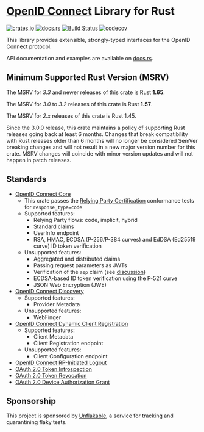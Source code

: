 # [OpenID Connect](https://openid.net/specs/openid-connect-core-1_0.html) Library for Rust

[![crates.io](https://img.shields.io/crates/v/openidconnect.svg)](https://crates.io/crates/openidconnect)
[![docs.rs](https://docs.rs/openidconnect/badge.svg)](https://docs.rs/openidconnect)
[![Build Status](https://github.com/ramosbugs/openidconnect-rs/actions/workflows/main.yml/badge.svg)](https://github.com/ramosbugs/openidconnect-rs/actions/workflows/main.yml)
[![codecov](https://codecov.io/gh/ramosbugs/openidconnect-rs/branch/main/graph/badge.svg)](https://codecov.io/gh/ramosbugs/openidconnect-rs)

This library provides extensible, strongly-typed interfaces for the OpenID
Connect protocol.

API documentation and examples are available on [docs.rs](https://docs.rs/openidconnect).

## Minimum Supported Rust Version (MSRV)

The MSRV for *3.3* and newer releases of this crate is Rust **1.65**.

The MSRV for *3.0* to *3.2* releases of this crate is Rust **1.57**.

The MSRV for *2.x* releases of this crate is Rust 1.45.

Since the 3.0.0 release, this crate maintains a policy of supporting
Rust releases going back at least 6 months. Changes that break compatibility with Rust releases
older than 6 months will no longer be considered SemVer breaking changes and will not result in a
new major version number for this crate. MSRV changes will coincide with minor version updates
and will not happen in patch releases.

## Standards

* [OpenID Connect Core](https://openid.net/specs/openid-connect-core-1_0.html)
  * This crate passes the
    [Relying Party Certification](https://rp.certification.openid.net:8080/list?profile=C)
    conformance tests for `response_type=code`
  * Supported features:
    * Relying Party flows: code, implicit, hybrid
    * Standard claims
    * UserInfo endpoint
    * RSA, HMAC, ECDSA (P-256/P-384 curves) and EdDSA (Ed25519 curve) ID token verification
  * Unsupported features:
    * Aggregated and distributed claims
    * Passing request parameters as JWTs
    * Verification of the `azp` claim (see [discussion](https://bitbucket.org/openid/connect/issues/973/))
    * ECDSA-based ID token verification using the P-521 curve
    * JSON Web Encryption (JWE)
* [OpenID Connect Discovery](https://openid.net/specs/openid-connect-discovery-1_0.html)
  * Supported features:
    * Provider Metadata
  * Unsupported features:
    * WebFinger
* [OpenID Connect Dynamic Client Registration](https://openid.net/specs/openid-connect-registration-1_0.html)
  * Supported features:
    * Client Metadata
    * Client Registration endpoint
  * Unsupported features:
    * Client Configuration endpoint
* [OpenID Connect RP-Initiated Logout](https://openid.net/specs/openid-connect-rpinitiated-1_0.html)
* [OAuth 2.0 Token Introspection](https://tools.ietf.org/html/rfc7662)
* [OAuth 2.0 Token Revocation](https://tools.ietf.org/html/rfc7009)
* [OAuth 2.0 Device Authorization Grant](https://www.rfc-editor.org/rfc/rfc8628)

## Sponsorship

This project is sponsored by [Unflakable](https://unflakable.com), a service
for tracking and quarantining flaky tests.

